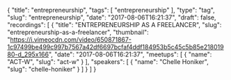 {
  "title": "entrepreneurship",
  "tags": [
    "entrepreneurship"
  ],
  "type": "tag",
  "slug": "entrepreneurship",
  "date": "2017-08-06T16:21:37",
  "draft": false,
  "recordings": [
    {
      "title": "ENTREPRENEURSHIP AS A FREELANCER",
      "slug": "entrepreneurship-as-a-freelancer",
      "thumbnail": "https://i.vimeocdn.com/video/650871867-1c97499be499c997b7567a42df6697bcfaf4ddf184953b5c45c5b85e21801980-d_295x166",
      "date": "2017-08-06T16:21:37",
      "meetups": [
        {
          "name": "ACT-W",
          "slug": "act-w"
        }
      ],
      "speakers": [
        {
          "name": "Chelle Honiker",
          "slug": "chelle-honiker"
        }
      ]
    }
  ]
}